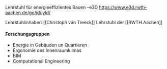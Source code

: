 Lehrstuhl für energieeffizientes Bauen –e3D
https://www.e3d.rwth-aachen.de/go/id/iyld/

Lehrstuhlinhaber: [[Christoph van Treeck]]
Lehrstuhl der [[RWTH Aachen]]

#### Forschungsgruppen 
- Energie in Gebäuden un Quartieren 
- Ergonomie des Innenraumklimas 
- BIM
- Computational Engineering